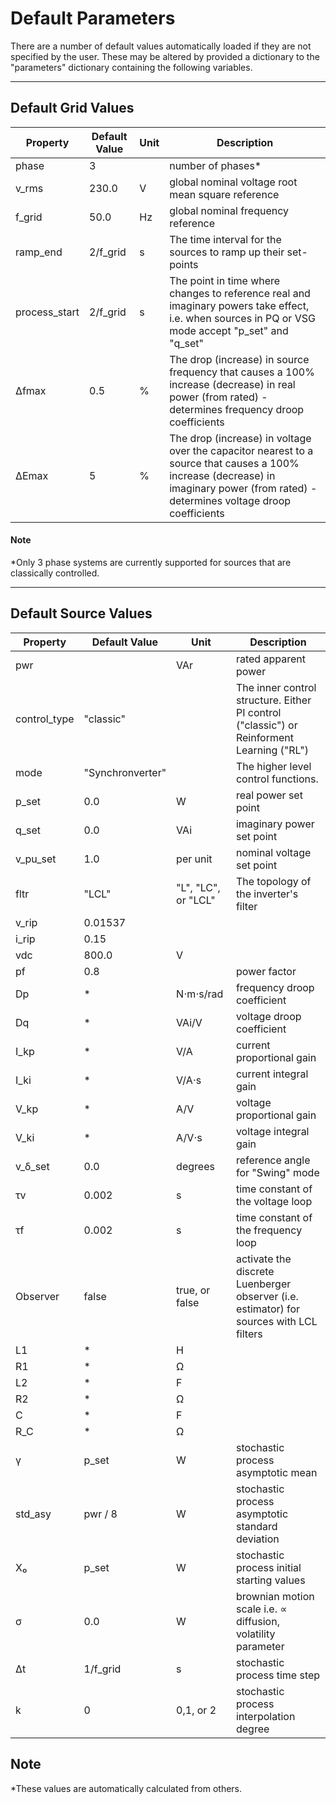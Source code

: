 # __Default Parameters__

There are a number of default values automatically loaded if they are not specified by the user. These may be altered by provided a dictionary to the "parameters" dictionary containing the following variables.

_______________________________________________________________________________
## Default Grid Values

| Property | Default Value | Unit | Description |
| --- | --- | --- | --- |
| phase | 3 |   | number of phases* |
| v_rms | 230.0 | V | global nominal voltage root mean square reference |
| f_grid | 50.0 | Hz | global nominal frequency reference |
| ramp_end | 2/f_grid | s | The time interval for the sources to ramp up their set-points |
| process_start | 2/f_grid | s | The point in time where changes to reference real and imaginary powers take effect, i.e. when sources in PQ or VSG mode accept "p_set" and "q_set" |
| Δfmax | 0.5 | % | The drop (increase) in source frequency that causes a 100% increase (decrease) in real power (from rated) - determines frequency droop coefficients |
| ΔEmax | 5 | % | The drop (increase) in voltage over the capacitor nearest to a source that causes a 100% increase (decrease) in imaginary power (from rated)  - determines voltage droop coefficients|

#### Note
*Only 3 phase systems are currently supported for sources that are classically controlled.


_______________________________________________________________________________
## Default Source Values

| Property | Default Value | Unit | Description |
| --- | --- | --- | --- |
| pwr |  | VAr | rated apparent power |
| control_type | "classic" |  | The inner control structure. Either PI control ("classic") or Reinforment Learning ("RL") |
| mode | "Synchronverter" | | The higher level control functions.  |
| p_set | 0.0 | W | real power set point |
| q_set | 0.0 | VAi | imaginary power set point |
| v_pu_set | 1.0 | per unit | nominal voltage set point |
| fltr | "LCL" | "L", "LC", or "LCL" | The topology of the inverter's filter |
| v_rip | 0.01537 |  |  | # TODO is the default unit in percentage or a ratio?
| i_rip | 0.15 |  |  |
| vdc | 800.0 | V |  |
| pf | 0.8 |  | power factor |
| Dp | * | N⋅m⋅s/rad | frequency droop coefficient |
| Dq | * | VAi/V | voltage droop coefficient |
| I_kp | * | V/A | current proportional gain |
| I_ki | * | V/A⋅s | current integral gain |
| V_kp | * | A/V | voltage proportional gain |
| V_ki | * | A/V⋅s | voltage integral gain |
| v_δ_set | 0.0 | degrees | reference angle for "Swing" mode |
| τv | 0.002 | s | time constant of the voltage loop |
| τf | 0.002 | s | time constant of the frequency loop |
| Observer | false | true, or false | activate the discrete Luenberger observer (i.e. estimator) for sources with LCL filters |
| L1 | * | H |  |
| R1 | * | Ω  |  |
| L2 | * | F |  |
| R2 | * | Ω |  |
| C | * | F |  |
| R_C | * | Ω |  |
| γ | p_set | W | stochastic process asymptotic mean |
| std_asy | pwr / 8 | W | stochastic process asymptotic standard deviation |
| X₀ | p_set | W | stochastic process initial starting values |
| σ | 0.0 | W | brownian motion scale i.e. ∝ diffusion, volatility parameter |
| Δt | 1/f_grid | s | stochastic process time step |
| k | 0 | 0,1, or 2 | stochastic process interpolation degree |

## Note
*These values are automatically calculated from others.



```julia

```

